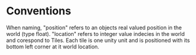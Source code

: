 # Conventions

When naming, "position" refers to an objects real valued position in the world
(type float). "location" refers to integer value indecies in the world and
corespond to Tiles. Each tile is one unity unit and is positioned with its
bottom left corner at it world location.